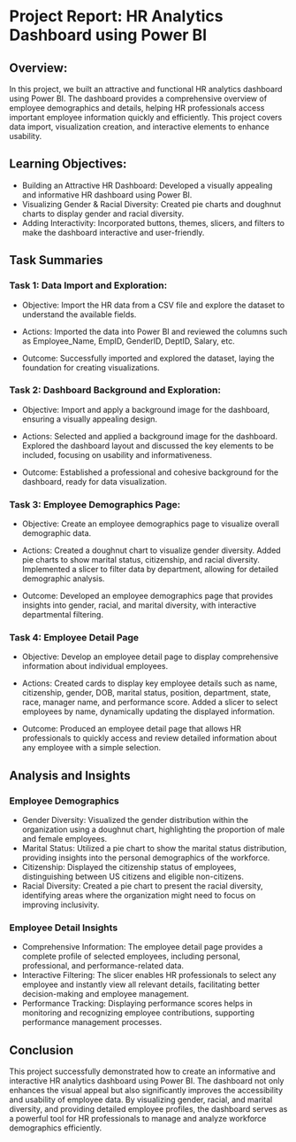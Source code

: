  

# Project Report: HR Analytics Dashboard using Power BI

## Overview:

In this project, we built an attractive and functional HR analytics dashboard using Power BI. The dashboard provides a comprehensive overview of employee demographics and details, helping HR professionals access important employee information quickly and efficiently. This project covers data import, visualization creation, and interactive elements to enhance usability.

## Learning Objectives:

- Building an Attractive HR Dashboard: Developed a visually appealing and informative HR dashboard using Power BI.
- Visualizing Gender & Racial Diversity: Created pie charts and doughnut charts to display gender and racial diversity.
- Adding Interactivity: Incorporated buttons, themes, slicers, and filters to make the dashboard interactive and user-friendly.

## Task Summaries

### Task 1: Data Import and Exploration:

- Objective: Import the HR data from a CSV file and explore the dataset to understand the available fields.

- Actions: Imported the data into Power BI and reviewed the columns such as Employee_Name, EmpID, GenderID, DeptID, Salary, etc.

- Outcome: Successfully imported and explored the dataset, laying the foundation for creating visualizations.

### Task 2: Dashboard Background and Exploration:

- Objective: Import and apply a background image for the dashboard, ensuring a visually appealing design.

- Actions: Selected and applied a background image for the dashboard. Explored the dashboard layout and discussed the key elements to be included, focusing on usability and informativeness.

- Outcome: Established a professional and cohesive background for the dashboard, ready for data visualization.

### Task 3: Employee Demographics Page:

- Objective: Create an employee demographics page to visualize overall demographic data.

- Actions:
Created a doughnut chart to visualize gender diversity.
Added pie charts to show marital status, citizenship, and racial diversity.
Implemented a slicer to filter data by department, allowing for detailed demographic analysis.

- Outcome: Developed an employee demographics page that provides insights into gender, racial, and marital diversity, with interactive departmental filtering.

### Task 4: Employee Detail Page

- Objective: Develop an employee detail page to display comprehensive information about individual employees.

- Actions:
Created cards to display key employee details such as name, citizenship, gender, DOB, marital status, position, department, state, race, manager name, and performance score.
Added a slicer to select employees by name, dynamically updating the displayed information.

- Outcome: Produced an employee detail page that allows HR professionals to quickly access and review detailed information about any employee with a simple selection.

## Analysis and Insights

### Employee Demographics

- Gender Diversity: Visualized the gender distribution within the organization using a doughnut chart, highlighting the proportion of male and female employees.
- Marital Status: Utilized a pie chart to show the marital status distribution, providing insights into the personal demographics of the workforce.
- Citizenship: Displayed the citizenship status of employees, distinguishing between US citizens and eligible non-citizens.
- Racial Diversity: Created a pie chart to present the racial diversity, identifying areas where the organization might need to focus on improving inclusivity.

### Employee Detail Insights

- Comprehensive Information: The employee detail page provides a complete profile of selected employees, including personal, professional, and performance-related data.
- Interactive Filtering: The slicer enables HR professionals to select any employee and instantly view all relevant details, facilitating better decision-making and employee management.
- Performance Tracking: Displaying performance scores helps in monitoring and recognizing employee contributions, supporting performance management processes.

## Conclusion

This project successfully demonstrated how to create an informative and interactive HR analytics dashboard using Power BI. The dashboard not only enhances the visual appeal but also significantly improves the accessibility and usability of employee data. By visualizing gender, racial, and marital diversity, and providing detailed employee profiles, the dashboard serves as a powerful tool for HR professionals to manage and analyze workforce demographics efficiently.
